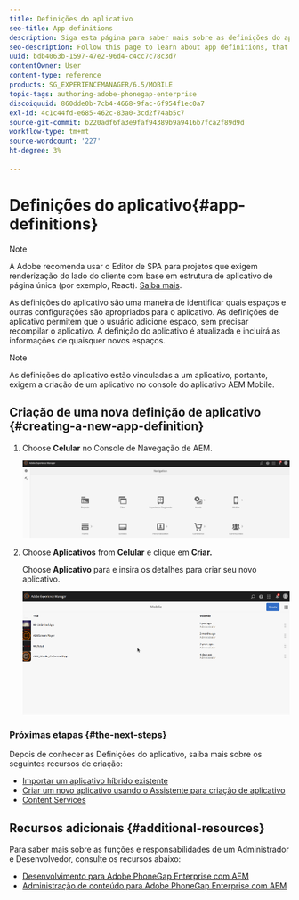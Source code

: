 ```yaml
---
title: Definições do aplicativo
seo-title: App definitions
description: Siga esta página para saber mais sobre as definições do aplicativo, que são uma maneira de identificar quais espaços e outras configurações são apropriados para o aplicativo. As definições de aplicativo permitem que o usuário adicione espaço, sem precisar recompilar o aplicativo.
seo-description: Follow this page to learn about app definitions, that are a way to identify what spaces and other configurations are appropriate for the app. App definitions allows the user to add space, without having to recompile the app.
uuid: bdb4063b-1597-47e2-96d4-c4cc7c78c3d7
contentOwner: User
content-type: reference
products: SG_EXPERIENCEMANAGER/6.5/MOBILE
topic-tags: authoring-adobe-phonegap-enterprise
discoiquuid: 860dde0b-7cb4-4668-9fac-6f954f1ec0a7
exl-id: 4c1c44fd-e685-462c-83a0-3cd2f74ab5c7
source-git-commit: b220adf6fa3e9faf94389b9a9416b7fca2f89d9d
workflow-type: tm+mt
source-wordcount: '227'
ht-degree: 3%

---
```


# Definições do aplicativo{#app-definitions}

>[!NOTE]
>
>A Adobe recomenda usar o Editor de SPA para projetos que exigem renderização do lado do cliente com base em estrutura de aplicativo de página única (por exemplo, React). [Saiba mais](/help/sites-developing/spa-overview.md).

As definições do aplicativo são uma maneira de identificar quais espaços e outras configurações são apropriados para o aplicativo. As definições de aplicativo permitem que o usuário adicione espaço, sem precisar recompilar o aplicativo. A definição do aplicativo é atualizada e incluirá as informações de quaisquer novos espaços.

>[!NOTE]
>
>As definições do aplicativo estão vinculadas a um aplicativo, portanto, exigem a criação de um aplicativo no console do aplicativo AEM Mobile.

## Criação de uma nova definição de aplicativo {#creating-a-new-app-definition}

1. Choose **Celular** no Console de Navegação de AEM.

   ![chlimage_1-170](assets/chlimage_1-170.png)

1. Choose **Aplicativos** from **Celular** e clique em **Criar.**

   Choose **Aplicativo** para e insira os detalhes para criar seu novo aplicativo.

   ![chlimage_1-11](assets/chlimage_1-11.gif)

### Próximas etapas {#the-next-steps}

Depois de conhecer as Definições do aplicativo, saiba mais sobre os seguintes recursos de criação:

* [Importar um aplicativo híbrido existente](/help/mobile/phonegap-adding-content-to-imported-app.md)
* [Criar um novo aplicativo usando o Assistente para criação de aplicativo](/help/mobile/phonegap-create-new-app.md)
* [Content Services](/help/mobile/develop-content-as-a-service.md)

## Recursos adicionais {#additional-resources}

Para saber mais sobre as funções e responsabilidades de um Administrador e Desenvolvedor, consulte os recursos abaixo:

* [Desenvolvimento para Adobe PhoneGap Enterprise com AEM](/help/mobile/developing-in-phonegap.md)
* [Administração de conteúdo para Adobe PhoneGap Enterprise com AEM](/help/mobile/administer-phonegap.md)

